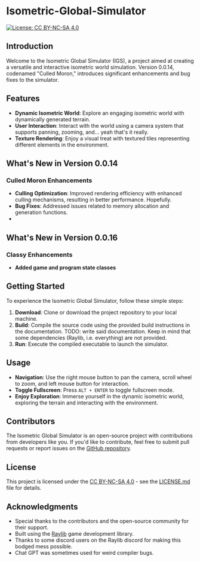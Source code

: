 # Isometric-Global-Simulator
[![License: CC BY-NC-SA 4.0](https://img.shields.io/badge/License-CC%20BY--NC--SA%204.0-lightgrey.svg)](https://creativecommons.org/licenses/by-nc-sa/4.0/)

## Introduction

Welcome to the Isometric Global Simulator (IGS), a project aimed at creating a versatile and interactive isometric world simulation. Version 0.0.14, codenamed "Culled Moron," introduces significant enhancements and bug fixes to the simulator.

## Features

- **Dynamic Isometric World**: Explore an engaging isometric world with dynamically generated terrain.
- **User Interaction**: Interact with the world using a camera system that supports panning, zooming, and... yeah that's it really.
- **Texture Rendering**: Enjoy a visual treat with textured tiles representing different elements in the environment.

## What's New in Version 0.0.14

### Culled Moron Enhancements

- **Culling Optimization**: Improved rendering efficiency with enhanced culling mechanisms, resulting in better performance. Hopefully.
- **Bug Fixes**: Addressed issues related to memory allocation and generation functions.
- 
## What's New in Version 0.0.16

### Classy Enhancements
- **Added game and program state classes**

## Getting Started

To experience the Isometric Global Simulator, follow these simple steps:

1. **Download**: Clone or download the project repository to your local machine.
2. **Build**: Compile the source code using the provided build instructions in the documentation. TODO: write said documentation. Keep in mind that some dependencies (Raylib, i.e. everything) are not provided.
3. **Run**: Execute the compiled executable to launch the simulator.

## Usage

- **Navigation**: Use the right mouse button to pan the camera, scroll wheel to zoom, and left mouse button for interaction.
- **Toggle Fullscreen**: Press `ALT + ENTER` to toggle fullscreen mode.
- **Enjoy Exploration**: Immerse yourself in the dynamic isometric world, exploring the terrain and interacting with the environment.

## Contributors

The Isometric Global Simulator is an open-source project with contributions from developers like you. If you'd like to contribute, feel free to submit pull requests or report issues on the [GitHub repository](https://github.com/Goaty1208/Isometric-Global-Simulator/).

## License

This project is licensed under the [CC BY-NC-SA 4.0](LICENSE.md) - see the [LICENSE.md](LICENSE.md) file for details.

## Acknowledgments

- Special thanks to the contributors and the open-source community for their support.
- Built using the [Raylib](https://www.raylib.com/) game development library.
- Thanks to some discord users on the Raylib discord for making this bodged mess possible.
- Chat GPT was sometimes used for weird compiler bugs.